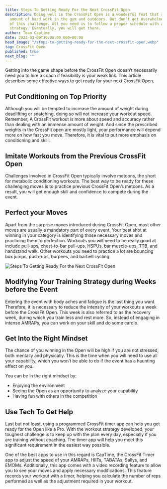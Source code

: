 ```yaml
---
title: Steps To Getting Ready For the Next CrossFit Open
description: Doing well in the CrossFit Open is a wonderful feat that requires a great
  amount of hard work in the gym and outdoors. But don’t get overwhelmed by the thought
  of this challenge. All you need is to follow a proper schedule with a well-developed
  strategy. Eventually, you will get there.
author: Team Captime
date: 2022-03-09T19:00:00.000+00:00
head_image: "/steps-to-getting-ready-for-the-next-crossfit-open.webp"
tag: CrossFit Open
published: true
next_blog: ""
---
```

Getting into the game shape before the CrossFit Open doesn’t necessarily need you to hire a coach if feasibility is your weak link. This article describes some effective ways to get ready for your next CrossFit Open.

## Put Conditioning on Top Priority

Although you will be tempted to increase the amount of weight during deadlifting or snatching, doing so will not increase your workout speed. Remember, A CrossFit workout is more about speed and accuracy rather than dealing with an immense amount of weight. And since the prescribed weights in the CrossFit open are mostly light, your performance will depend more on how fast you move. Therefore, it is vital to put more emphasis on conditioning and skill.

## Imitate Workouts from the Previous CrossFit Open

Challenges involved in CrossFit Open typically involve metcons, the short for metabolic conditioning workouts. The best way to be ready for these challenging moves is to practice previous CrossFit Open’s metcons. As a result, you will get enough skill and confidence to compete during the event.

## Perfect your Moves

Apart from the surprise moves introduced during CrossFit Open, most other moves are usually a mandatory part of every event. Your best shot at winning in your category is identifying those necessary moves and practicing them to perfection. Workouts you will need to be really good at include pull-ups, chest-to-bar pull-ups, HSPUs, bar muscle-ups, TTB, and handstand walk. Other workouts you need to practice a lot are bouncing box jumps, push-ups, burpees, and barbell cycling.

![Steps To Getting Ready For the Next CrossFit Open](/perfect-your-moves.webp)

## Modifying Your Training Strategy during Weeks before the Event

Entering the event with body aches and fatigue is the last thing you want. Therefore, it is necessary to reduce the intensity of your workouts a week before the CrossFit Open. This week is also referred to as the recovery week, during which you train less and rest more. So, instead of engaging in intense AMRAPs, you can work on your skill and do some cardio.

## Get Into the Right Mindset

The chance of you winning in the Open will be high if you are not stressed, both mentally and physically. This is the time when you will need to use all your capability, which you won’t be able to do if the event has a haunting effect on you.

You can be in the right mindset by:

* Enjoying the environment
* Seeing the Open as an opportunity to analyze your capability
* Having fun with others in the competition

## Use Tech To Get Help

Last but not least, using a programmed CrossFit timer app can help you get ready for the Open like a Pro. With the workout strategy developed, your toughest challenge is to keep up with the plan every day, especially if you are training without coaching. The timer app will help you meet this significant requirement in the easiest way possible.

One of the best apps to use in this regard is CapTime, the CrossFit Timer app to adjust the speed of your AMRAPs, HIITs, TABATAs, Sallys, and EMOMs. Additionally, this app comes with a video recording feature to allow you to see your moves and apply necessary modifications. This feature records your workout with a timer, helping you calculate the number of reps performed as well as the adjustment required in your workout.

<Cta/>